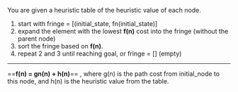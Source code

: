 You are given a heuristic table of the heuristic value of each node.
1. start with fringe = \[(initial_state, fn(initial_state)]
2. expand the element with the lowest **f(n)** cost into the fringe (without the parent node)
3. sort the fringe based on **f(n)**.
4. repeat 2 and 3 until reaching goal, or fringe = [] (empty)
---
==**f(n) = gn(n) + h(n)**== , where g(n) is the path cost from initial_node to this node, and h(n) is the heuristic value from the table.